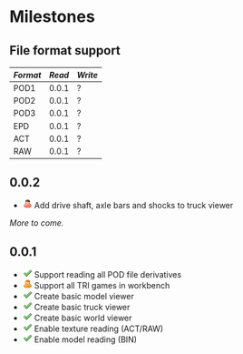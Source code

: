 # Milestones

## File format support

*Format* | *Read* | *Write*
--- | --- | ---
POD1 | 0.0.1 | ? 
POD2 | 0.0.1 | ? 
POD3 | 0.0.1 | ? 
EPD  | 0.0.1 | ? 
ACT  | 0.0.1 | ? 
RAW  | 0.0.1 | ? 

## 0.0.2

* ![done](icons/notstarted.png) Add drive shaft, axle bars and shocks to truck viewer

_More to come._

## 0.0.1

* ![done](icons/done.png) Support reading all POD file derivatives
* ![done](icons/started.png) Support all TRI games in workbench 
* ![done](icons/done.png) Create basic model viewer
* ![done](icons/done.png) Create basic truck viewer
* ![done](icons/done.png) Create basic world viewer
* ![done](icons/done.png) Enable texture reading (ACT/RAW)
* ![done](icons/done.png) Enable model reading (BIN) 